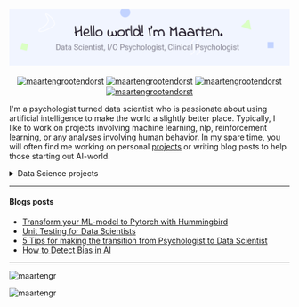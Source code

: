 ![image](https://raw.githubusercontent.com/MaartenGr/MaartenGr/master/images/header.png)

<p align="center">
<a href="https://medium.com/@maartengrootendorst" target="blank"><img align="center" src="https://img.shields.io/badge/-medium-7CB342?style=for-the-badge&labelColor=7CB342&logo=Medium&link=https://medium.com/@maartengrootendorst" alt="maartengrootendorst"/></a>
<a href="https://www.linkedin.com/in/mgrootendorst/" target="blank"><img align="center" src="https://img.shields.io/badge/-LinkedIn-039BE5?style=for-the-badge&logo=Linkedin&logoColor=white&link=https://www.linkedin.com/in/mgrootendorst/" alt="maartengrootendorst"/></a>
<a href="https://twitter.com/maartengr" target="blank"><img align="center" src="https://img.shields.io/badge/-Twitter-A7C0FF?style=for-the-badge&logo=Twitter&logoColor=white&link=https://twitter.com/maartengr" alt="maartengrootendorst"/></a>
<a href="https://github.com/MaartenGr/Projects" target="blank"><img align="center" src="https://img.shields.io/badge/-Projects-828091?style=for-the-badge&logo=Github&logoColor=white&link=https://github.com/MaartenGr/Projects" alt="maartengrootendorst"/></a>

</p>

I'm a psychologist turned data scientist who is passionate about using artificial
intelligence to make the world a slightly better place. Typically, I like to 
work on projects involving machine learning, nlp, reinforcement learning, or 
any analyses involving human behavior. In my spare time, you will often
find me working on personal [projects](https://github.com/MaartenGr/Projects) 
or writing blog posts to help those starting out AI-world.

<details>
<summary>Data Science projects</summary>

* [Vectors of Locally Aggregated Concepts](https://github.com/MaartenGr/VLAC) ![nlp][https://img.shields.io/badge/-NLP-red]
* [Creating Artificial Life with Reinforcement Learning](https://github.com/MaartenGr/ReinLife)
* [NLP: Analyzing WhatsApp Messages](https://github.com/MaartenGr/soan/blob/master/soan.ipynb)
* [Board Game Exploration](https://github.com/MaartenGr/boardgame)
* [Optimizing Emté Routes](https://github.com/MaartenGr/Projects/blob/master/Notebooks/RouteOptimization.ipynb)
* [Pothole Detection](https://github.com/MaartenGr/PotholeDetection)
* [Exploring Explainable ML](https://github.com/MaartenGr/InterpretableML)
* [Deploying a Machine Learning Model](https://github.com/MaartenGr/ML-API)
* [Retro Games Reinforcement Learning](https://github.com/MaartenGr/ReinforcementLearning)
* [Statistical Cross-Validation Techniques](https://github.com/MaartenGr/validation)
* [Cluster Analysis: Creating Customer Segments](https://github.com/MaartenGr/CustomerSegmentation/blob/master/Customer%20Segmentation.ipynb)
* [Exploring Advanced Feature Engineering Techniques](https://github.com/MaartenGr/feature-engineering)
* [Predicting and Optimizing Auction Prices](https://github.com/MaartenGr/Projects/blob/master/Notebooks/AuctionAnalysis.ipynb)
* [Statistical Analysis using the Hurdle Model](https://github.com/MaartenGr/Projects/blob/master/Notebooks/AppStoreAnalysis.ipynb)
* [Predict and optimize demand](https://github.com/MaartenGr/Projects/blob/master/Notebooks/simulation.ipynb)
* [Statistically Generated Disney Tournament](https://github.com/MaartenGr/DisneyTournament)
* [Analyzing Google Takeout Data](https://github.com/MaartenGr/Projects/blob/master/Notebooks/GoogleTakeout.ipynb)
* [Cars Dashboard](https://github.com/MaartenGr/cars_dashboard)
* [Qwixx Visualization](https://github.com/MaartenGr/Projects/blob/master/Notebooks/Scorecard.ipynb)
* [Academic Journey Visualization](https://github.com/MaartenGr/Projects/blob/master/Notebooks/Grades.ipynb)
* [Predicting Housing Prices](https://github.com/MaartenGr/Projects/blob/master/Notebooks/HousingPrices.ipynb)
* [Analyzing FitBit Data](https://github.com/MaartenGr/fitbit/)

</details>  

----

#### Blogs posts
<!-- BLOG-POST-LIST:START -->
- [Transform your ML-model to Pytorch with Hummingbird](https://towardsdatascience.com/transform-your-ml-model-to-pytorch-with-hummingbird-da49665497e7?source=rss-22405c3b2875------2)
- [Unit Testing for Data Scientists](https://towardsdatascience.com/unit-testing-for-data-scientists-dc5e0cd397fb?source=rss-22405c3b2875------2)
- [5 Tips for making the transition from Psychologist to Data Scientist](https://towardsdatascience.com/5-tips-for-making-the-transition-from-psychologist-to-data-scientist-8198fbbbb19e?source=rss-22405c3b2875------2)
- [How to Detect Bias in AI](https://towardsdatascience.com/how-to-detect-bias-in-ai-872d04ce4efd?source=rss-22405c3b2875------2)
<!-- BLOG-POST-LIST:END -->

----

<img src="https://github-readme-stats.vercel.app/api?username=maartengr&show_icons=true" alt=maartengr />
<p align="left"> <img src="https://komarev.com/ghpvc/?username=maartengr" alt="maartengr" /> </p>

<!--
**MaartenGr/MaartenGr** is a ✨ _special_ ✨ repository because its `README.md` 
(this file) appears on your GitHub profile.

Here are some ideas to get you started:

- 🔭 I’m currently working on ...
- 🌱 I’m currently learning ...
- 👯 I’m looking to collaborate on ...
- 🤔 I’m looking for help with ...
- 💬 Ask me about ...
- 📫 How to reach me: ...
- 😄 Pronouns: ...
- ⚡ Fun fact: ...


<p align="left">
<img src="https://devicons.github.io/devicon/devicon.git/icons/docker/docker-original-wordmark.svg" alt="docker" width="40" height="40"/> 
<img src="https://www.vectorlogo.zone/logos/figma/figma-icon.svg" alt="figma" width="40" height="40"/> 
<img src="https://www.vectorlogo.zone/logos/git-scm/git-scm-icon.svg" alt="git" width="40" height="40"/> 
<img src="https://devicons.github.io/devicon/devicon.git/icons/python/python-original.svg" alt="python" width="40" height="40"/>
</p>

-->
